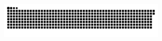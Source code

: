 <picture>
  <source media="(prefers-color-scheme: dark)" srcset="https://raw.githubusercontent.com/MarineHakobyan/MarineHakobyan/212132b3aa2d7529059a0eff375a9164f70a0e2f/github-contribution-grid-snake-dark.svg" />
  <source media="(prefers-color-scheme: light)" srcset="https://raw.githubusercontent.com/MarineHakobyan/MarineHakobyan/212132b3aa2d7529059a0eff375a9164f70a0e2f/github-contribution-grid-snake.svg" />
  <img alt="github-snake" src="https://raw.githubusercontent.com/MarineHakobyan/MarineHakobyan/212132b3aa2d7529059a0eff375a9164f70a0e2f/github-contribution-grid-snake-dark.svg" />
</picture>
